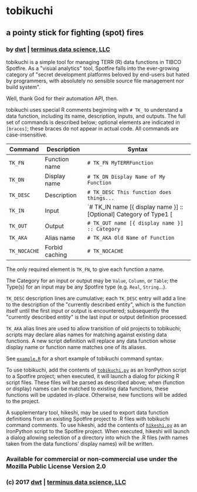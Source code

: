 # tobikuchi
## a pointy stick for fighting (spot) fires
### by [dwt](https://github.com/derrickturk) | [terminus data science, LLC](https://www.terminusdatascience.com)

tobikuchi is a simple tool for managing TERR (R) data functions in TIBCO Spotfire. As a "visual analytics" tool, Spotfire falls into the ever-growing category of "secret development platforms beloved by end-users but hated by programmers, with absolutely no sensible source file management nor build system".

Well, thank God for their automation API, then.

tobikuchi uses special R comments beginning with `# TK_` to understand a data function, including its name, description, inputs, and outputs.
The full set of commands is described below; optional elements are indicated in `[braces]`; these braces do not appear in actual code.
All commands are case-insensitive.

|Command      |Description    |Syntax                                                                                |
|-------------|---------------|--------------------------------------------------------------------------------------|
|`TK_FN`      |Function name  |`# TK_FN MyTERRFunction`                                                              |
|`TK_DN`      |Display name   |`# TK_DN Display Name of My Function`                                                 |
|`TK_DESC`    |Description    |`# TK_DESC This function does things...`                                              |
|`TK_IN`      |Input          |`# TK_IN name [{ display name }] :: [Optional] Category of Type1 [| Type2]...`        |
|`TK_OUT`     |Output         |`# TK_OUT name [{ display name }] :: Category`                                        |
|`TK_AKA`     |Alias name     |`# TK_AKA Old Name of Function`                                                       |
|`TK_NOCACHE` |Forbid caching |`# TK_NOCACHE`                                                                        |

The only required element is `TK_FN`, to give each function a name.

The Category for an input or output may be `Value`, `Column`, or `Table`; the Type(s) for an input may be any Spotfire type (e.g. `Real`, `String`...).

`TK_DESC` description lines are cumulative; each `TK_DESC` entry will add a line to the description of the "currently described entity", which is the function itself until the first input or output is encountered; subsequently the "currently described entity" is the last input or output definition processed.

`TK_AKA` alias lines are used to allow transition of old projects to tobikuchi; scripts may declare alias names for matching against existing data functions. A new script definition will replace any data function whose display name or function name matches one of its aliases.

See [`example.R`](example.R) for a short example of tobikuchi command syntax.

To use tobikuchi, add the contents of [`tobikuchi.py`](tobikuchi.py) as an IronPython script to a Spotfire project; when executed, it will launch a dialog for picking R script files.
These files will be parsed as described above; when (function or display) names can be matched to existing data functions, these functions will be updated in-place. Otherwise, new functions will be added to the project.

A supplementary tool, hikeshi, may be used to export data function definitions from an existing Spotfire project to .R files with tobikuchi command comments. To use hikeshi, add the contents of [`hikeshi.py`](hikeshi.py) as an IronPython script to the Spotfire project. When executed, hikeshi will launch a dialog allowing selection of a directory into which the .R files (with names taken from the data functions' display names) will be written.

### Available for commercial or non-commercial use under the Mozilla Public License Version 2.0
### (c) 2017 [dwt](https://github.com/derrickturk) | [terminus data science, LLC](https://www.terminusdatascience.com)
